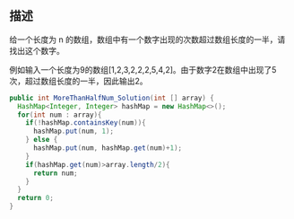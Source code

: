 ## 描述

给一个长度为 n 的数组，数组中有一个数字出现的次数超过数组长度的一半，请找出这个数字。 

例如输入一个长度为9的数组[1,2,3,2,2,2,5,4,2]。由于数字2在数组中出现了5次，超过数组长度的一半，因此输出2。

```java
public int MoreThanHalfNum_Solution(int [] array) {
  HashMap<Integer, Integer> hashMap = new HashMap<>();
  for(int num : array){
    if(!hashMap.containsKey(num)){
      hashMap.put(num, 1);
    } else {
      hashMap.put(num, hashMap.get(num)+1);
    }
    if(hashMap.get(num)>array.length/2){
      return num;
    }
  }
  return 0;
}
```


